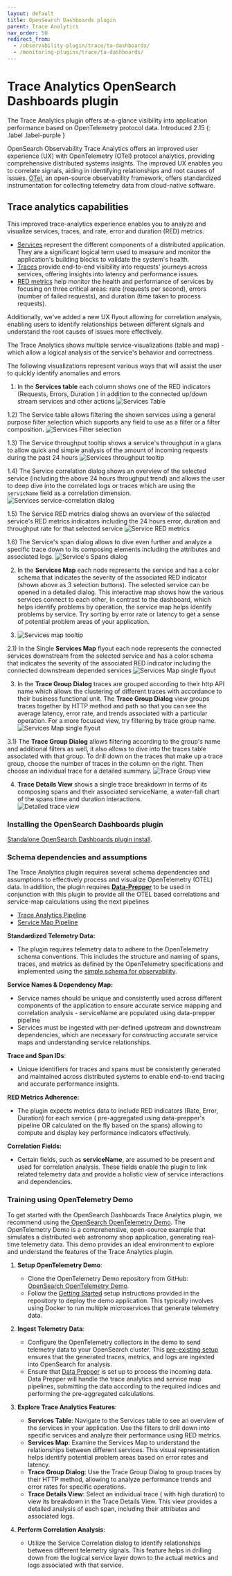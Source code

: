 ```yaml
---
layout: default
title: OpenSearch Dashboards plugin
parent: Trace Analytics
nav_order: 50
redirect_from:
  - /observability-plugin/trace/ta-dashboards/
  - /monitoring-plugins/trace/ta-dashboards/
---
```


# Trace Analytics OpenSearch Dashboards plugin

The Trace Analytics plugin offers at-a-glance visibility into application performance based on OpenTelemetry protocol data.
Introduced 2.15
{: .label .label-purple }

OpenSearch Observability Trace Analytics offers an improved user experience (UX) with OpenTelemetry (OTel) protocol analytics, providing comprehensive distributed systems insights. The improved UX enables you to correlate signals, aiding in identifying relationships and root causes of issues.
[OTel](https://opentelemetry.io/), an open-source observability framework, offers standardized instrumentation for collecting telemetry data from cloud-native software.
## Trace analytics capabilities

This improved trace-analytics experience enables you to analyze and visualize services, traces, and rate, error and duration (RED) metrics.

- [Services](https://opentelemetry.io/docs/specs/semconv/resource/#service) represent the different components of a distributed application. They are a significant logical term used to measure and monitor the application's building blocks to validate the system's health.
- [Traces](https://opentelemetry.io/docs/concepts/signals/traces/) provide end-to-end visibility into requests' journeys across services, offering insights into latency and performance issues.
- [RED metrics](https://opentelemetry.io/docs/specs/otel/metrics/api/) help monitor the health and performance of services by focusing on three critical areas: rate (requests per second), errors (number of failed requests), and duration (time taken to process requests). 

Additionally, we've added a new UX flyout allowing for correlation analysis, enabling users to identify relationships between different signals and understand the root causes of issues more effectively.


The Trace Analytics shows multiple service-visualizations (table and map) - which allow a logical analysis of the service's behavior and correctness. 

The following visualizations represent various ways that will assist the user to quickly identify anomalies and errors

1) In the **Services table** each column shows one of the RED indicators (Requests, Errors, Duration ) in addition to the connected up/down stream services and other actions
![Services Table]({{site.url}}{{site.baseurl}}/images/trace-analytics/services-table.png)

1.2) The Service table allows filtering the shown services using a general purpose filter selection which supports any field to use as a filter or a filter composition. 
![Services Filter selection]({{site.url}}{{site.baseurl}}/images/trace-analytics/services-filter-selection.png)

1.3) The Service throughput tooltip shows a service's throughput in a glans to allow quick and simple analysis of the amount of incoming requests during the past 24 hours
![Services throughput tooltip ]({{site.url}}{{site.baseurl}}/images/trace-analytics/service-throughput-tooltip.png)

1.4) The Service correlation dialog shows an overview of the selected service (including the above 24 hours throughput trend) and allows the user to deep dive into the correlated logs or traces which are using the `servicName` field as a correlation dimension.
![Services service-correlation dialog ]({{site.url}}{{site.baseurl}}/images/trace-analytics/single-service-correlation-dialog.png)

1.5) The Service RED metrics dialog shows an overview of the selected service's RED metrics indicators including the 24 hours error, duration and throughput rate for that selected service
![Service RED metrics]({{site.url}}{{site.baseurl}}/images/trace-analytics/single-service-RED-metrics.png)

1.6) The Service's span dialog allows to dive even further and analyze a specific trace down to its composing elements including the attributes and associated logs. 
![Service's Spans dialog]({{site.url}}{{site.baseurl}}/images/trace-analytics/span-details-fly-out.png)

2) In the **Services Map** each node represents the service and has a color schema that indicates the severity of the associated RED indicator (shown above as 3 selection buttons). The selected service can be opened in a detailed dialog.
This interactive map shows how the various services connect to each other, In contrast to the dashboard, which helps identify problems by operation, the service map helps identify problems by service. Try sorting by error rate or latency to get a sense of potential problem areas of your application.

3) ![Services map tooltip]({{site.url}}{{site.baseurl}}/images/trace-analytics/service-details-tooltip.png)

2.1) In the Single **Services Map** flyout each node represents the connected services downstream from the selected service and has a color schema that indicates the severity of the associated RED indicator including the connected downstream depended services 
![Services Map single flyout]({{site.url}}{{site.baseurl}}/images/trace-analytics/single-service-fly-out.png)

3) In the **Trace Group Dialog** traces are grouped according to their http API name which allows the clustering of different traces with accordance to their business functional unit.
The **Trace Group Dialog** view groups traces together by HTTP method and path so that you can see the average latency, error rate, and trends associated with a particular operation. For a more focused view, try filtering by trace group name.
![Services Map single flyout]({{site.url}}{{site.baseurl}}/images/trace-analytics/trace-group-RED-metrics.png)

3.1) The **Trace Group Dialog** allows filtering according to the group's name and additional filters as well, it also allows to dive into the traces table associated with that group.
To drill down on the traces that make up a trace group, choose the number of traces in the column on the right. Then choose an individual trace for a detailed summary.
![Trace Group view]({{site.url}}{{site.baseurl}}/images/ta-dashboard.png)

4) **Trace Details View** shows a single trace breakdown in terms of its composing spans and their associated serviceName, a water-fall chart of the spans time and duration interactions.  
![Detailed trace view]({{site.url}}{{site.baseurl}}/images/ta-trace.png)

### Installing the OpenSearch Dashboards plugin  
[Standalone OpenSearch Dashboards plugin install]({{site.url}}{{site.baseurl}}/install-and-configure/install-dashboards/plugins/).

### Schema dependencies and assumptions

The Trace Analytics plugin requires several schema dependencies and assumptions to effectively process and visualize OpenTelemetry (OTEL) data.
In addition, the plugin requires [**Data-Prepper**](https://opensearch.org/docs/latest/data-prepper/) to be used in conjunction with this plugin to provide all the OTEL based correlations and service-map calculations using the next pipelines
- [Trace Analytics Pipeline](https://opensearch.org/docs/latest/data-prepper/common-use-cases/trace-analytics/)
- [Service Map Pipeline](https://opensearch.org/docs/latest/data-prepper/pipelines/configuration/processors/service-map-stateful/)

**Standardized Telemetry Data:** 
- The plugin requires telemetry data to adhere to the OpenTelemetry schema conventions. This includes the structure and naming of spans, traces, and metrics as defined by the OpenTelemetry specifications and implemented using the [simple schema for observability](https://opensearch.org/docs/latest/observing-your-data/ss4o/).

**Service Names & Dependency Map:**
- Service names should be unique and consistently used across different components of the application to ensure accurate service mapping and correlation analysis - serviceName are populated using data-prepper pipeline
- Services must be ingested with per-defined upstream and downstream dependencies, which are necessary for constructing accurate service maps and understanding service relationships.

**Trace and Span IDs**:
- Unique identifiers for traces and spans must be consistently generated and maintained across distributed systems to enable end-to-end tracing and accurate performance insights.

**RED Metrics Adherence:**
- The plugin expects metrics data to include RED indicators (Rate, Error, Duration) for each service ( pre-aggregated using data-prepper's pipeline OR calculated on the fly based on the spans) allowing to compute and display key performance indicators effectively.

**Correlation Fields:** 
- Certain fields, such as **serviceName**, are assumed to be present and used for correlation analysis. These fields enable the plugin to link related telemetry data and provide a holistic view of service interactions and dependencies.

### Training using OpenTelemetry Demo
To get started with the OpenSearch Dashboards Trace Analytics plugin, we recommend using the[ OpenSearch OpenTelemetry Demo](https://github.com/opensearch-project/opentelemetry-demo). 
The OpenTelemetry Demo is a comprehensive, open-source example that simulates a distributed web astronomy shop application, generating real-time telemetry data. This demo provides an ideal environment to explore and understand the features of the Trace Analytics plugin.

1. **Setup OpenTelemetry Demo**:
    - Clone the OpenTelemetry Demo repository from GitHub: [OpenSearch OpenTelemetry Demo](https://github.com/opensearch-project/opentelemetry-demo).
    - Follow the [Getting Started](https://github.com/opensearch-project/opentelemetry-demo/blob/main/tutorial/GettingStarted.md) setup instructions provided in the repository to deploy the demo application. This typically involves using Docker to run multiple microservices that generate telemetry data.

2. **Ingest Telemetry Data**:
    - Configure the OpenTelemetry collectors in the demo to send telemetry data to your OpenSearch cluster. This [pre-existing setup](https://github.com/opensearch-project/opentelemetry-demo/tree/main/src/otelcollector) ensures that the generated traces, metrics, and logs are ingested into OpenSearch for analysis.
    - Ensure that [Data Prepper](https://github.com/opensearch-project/opentelemetry-demo/tree/main/src/dataprepper) is set up to process the incoming data. Data Prepper will handle the trace analytics and service map pipelines, submitting the data according to the required indices and performing the pre-aggregated calculations.

3. **Explore Trace Analytics Features**:
    - **Services Table**: Navigate to the Services table to see an overview of the services in your application. Use the filters to drill down into specific services and analyze their performance using RED metrics.
    - **Services Map**: Examine the Services Map to understand the relationships between different services. This visual representation helps identify potential problem areas based on error rates and latency.
    - **Trace Group Dialog**: Use the Trace Group Dialog to group traces by their HTTP method, allowing to analyze performance trends and error rates for specific operations.
    - **Trace Details View**: Select an individual trace ( with high duration) to view its breakdown in the Trace Details View. This view provides a detailed analysis of each span, including their attributes and associated logs.

4. **Perform Correlation Analysis**:
    - Utilize the Service Correlation dialog to identify relationships between different telemetry signals. This feature helps in drilling down from the logical service layer down to the actual metrics and logs associated with that service.

